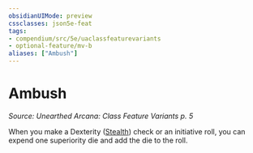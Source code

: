 ```yaml
---
obsidianUIMode: preview
cssclasses: json5e-feat
tags:
- compendium/src/5e/uaclassfeaturevariants
- optional-feature/mv-b
aliases: ["Ambush"]
---
```

# Ambush
*Source: Unearthed Arcana: Class Feature Variants p. 5*  

When you make a Dexterity ([Stealth](/Systems/5e/rules/skills.md#Stealth)) check or an initiative roll, you can expend one superiority die and add the die to the roll.